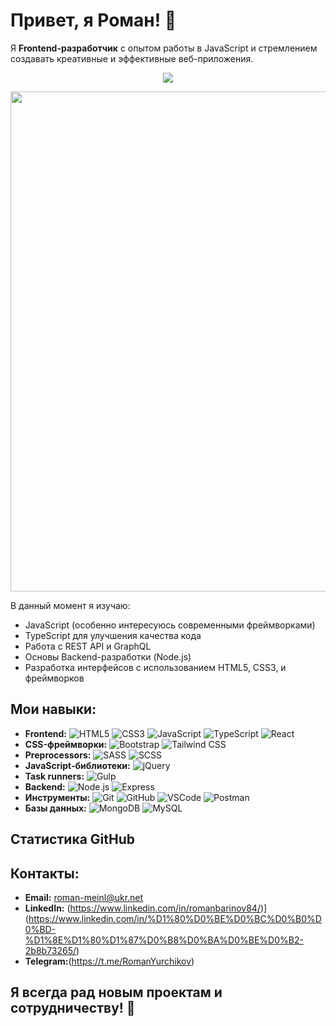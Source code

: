 # Привет, я Роман! 👋

Я **Frontend-разработчик** с опытом работы в JavaScript и стремлением создавать креативные и эффективные веб-приложения.


<p align="center">
  <img src="https://skillicons.dev/icons?i=html,css,js,react,nodejs" />
</p>
<p align="center">
  <img src="https://c.tenor.com/qJ5evVs-_uUAAAAC/coding.gif" width="800">
</p>

В данный момент я изучаю:
- JavaScript (особенно интересуюсь современными фреймворками)
- TypeScript для улучшения качества кода
- Работа с REST API и GraphQL
- Основы Backend-разработки (Node.js)
- Разработка интерфейсов с использованием HTML5, CSS3, и фреймворков

## Мои навыки:
- **Frontend:** ![HTML5](https://img.shields.io/badge/HTML5-E34F26?style=flat-square&logo=html5&logoColor=white) ![CSS3](https://img.shields.io/badge/CSS3-1572B6?style=flat-square&logo=css3&logoColor=white) ![JavaScript](https://img.shields.io/badge/JavaScript-F7DF1E?style=flat-square&logo=javascript&logoColor=black) ![TypeScript](https://img.shields.io/badge/TypeScript-3178C6?style=flat-square&logo=typescript&logoColor=white) ![React](https://img.shields.io/badge/React-61DAFB?style=flat-square&logo=react&logoColor=black)
- **CSS-фреймворки:** ![Bootstrap](https://img.shields.io/badge/Bootstrap-563D7C?style=flat-square&logo=bootstrap&logoColor=white) ![Tailwind CSS](https://img.shields.io/badge/Tailwind%20CSS-38B2AC?style=flat-square&logo=tailwind-css&logoColor=white)
- **Preprocessors:** ![SASS](https://img.shields.io/badge/SASS-CC6699?style=flat-square&logo=sass&logoColor=white) ![SCSS](https://img.shields.io/badge/SCSS-CC6699?style=flat-square&logo=sass&logoColor=white)
- **JavaScript-библиотеки:** ![jQuery](https://img.shields.io/badge/jQuery-0769AD?style=flat-square&logo=jquery&logoColor=white)
- **Task runners:** ![Gulp](https://img.shields.io/badge/Gulp-CF4647?style=flat-square&logo=gulp&logoColor=white)
- **Backend:** ![Node.js](https://img.shields.io/badge/Node.js-339933?style=flat-square&logo=node.js&logoColor=white) ![Express](https://img.shields.io/badge/Express-000000?style=flat-square&logo=express&logoColor=white)
- **Инструменты:** ![Git](https://img.shields.io/badge/Git-F05032?style=flat-square&logo=git&logoColor=white) ![GitHub](https://img.shields.io/badge/GitHub-181717?style=flat-square&logo=github&logoColor=white) ![VSCode](https://img.shields.io/badge/VSCode-0078D4?style=flat-square&logo=visual-studio-code&logoColor=white) ![Postman](https://img.shields.io/badge/Postman-FF6C37?style=flat-square&logo=postman&logoColor=white)
- **Базы данных:** ![MongoDB](https://img.shields.io/badge/MongoDB-47A248?style=flat-square&logo=mongodb&logoColor=white) ![MySQL](https://img.shields.io/badge/MySQL-4479A1?style=flat-square&logo=mysql&logoColor=white)


## Статистика GitHub





## Контакты:
- **Email:** roman-meinl@ukr.net
- **LinkedIn:** (https://www.linkedin.com/in/romanbarinov84/)](https://www.linkedin.com/in/%D1%80%D0%BE%D0%BC%D0%B0%D0%BD-%D1%8E%D1%80%D1%87%D0%B8%D0%BA%D0%BE%D0%B2-2b8b73265/)
- **Telegram:**(https://t.me/RomanYurchikov)

## Я всегда рад новым проектам и сотрудничеству! 🚀
